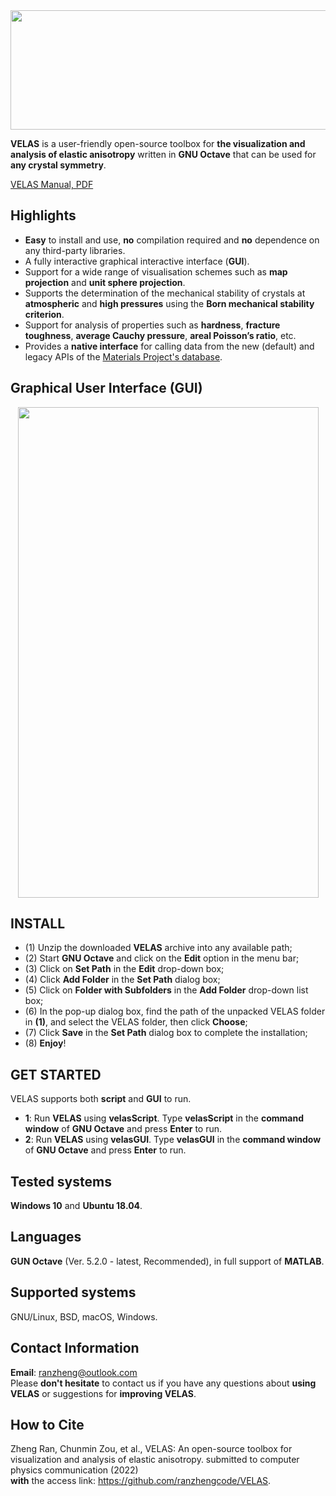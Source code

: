 
<div align=center><img src="https://github.com/ranzhengcode/VELAS/blob/main/doc/VELAS_Logo.png" width="561" height="191"></img></div>

**VELAS** is a user-friendly open-source toolbox for **the visualization and analysis of elastic anisotropy** written in **GNU Octave** that can be used for **any crystal symmetry**. 

[VELAS Manual, PDF](https://github.com/ranzhengcode/VELAS/blob/main/doc/VELAS%20Manual.pdf)

## Highlights
- **Easy** to install and use, **no** compilation required and **no** dependence on any third-party libraries.
- A fully interactive graphical interactive interface (**GUI**).
- Support for a wide range of visualisation schemes such as **map projection** and **unit sphere projection**.
- Supports the determination of the mechanical stability of crystals at **atmospheric** and **high pressures** using the **Born mechanical stability criterion**.
- Support for analysis of properties such as **hardness**, **fracture toughness**, **average Cauchy pressure**, **areal Poisson’s ratio**, etc.
- Provides a **native interface** for calling data from the new (default) and legacy APIs of the [Materials Project's database](https://next-gen.materialsproject.org/).

## Graphical User Interface (GUI)
<div align=center><img src="https://github.com/ranzhengcode/VELAS/blob/main/doc/VELAS_GUI.png" width="481" height="785"></img></div>

## INSTALL  
- (1) Unzip the downloaded **VELAS** archive into any available path;  
- (2) Start **GNU Octave** and click on the **Edit** option in the menu bar;  
- (3) Click on **Set Path** in the **Edit** drop-down box;  
- (4) Click **Add Folder** in the **Set Path** dialog box;  
- (5) Click on **Folder with Subfolders** in the **Add Folder** drop-down list box;  
- (6) In the pop-up dialog box, find the path of the unpacked VELAS folder in **(1)**, and select the VELAS folder, then click **Choose**;  
- (7) Click **Save** in the **Set Path** dialog box to complete the installation;
- (8) **Enjoy**!

## GET STARTED
VELAS supports both **script** and **GUI** to run.  
- **1**: Run **VELAS** using **velasScript**.  Type **velasScript** in the **command window** of **GNU Octave** and press **Enter** to run.
- **2**: Run **VELAS** using **velasGUI**.  Type **velasGUI** in the **command window** of **GNU Octave** and press **Enter** to run.

## Tested systems
**Windows 10** and **Ubuntu 18.04**.

## Languages
**GUN Octave** (Ver. 5.2.0 - latest, Recommended), in full support of **MATLAB**.

## Supported systems
GNU/Linux, BSD, macOS, Windows.

## Contact Information
**Email**: ranzheng@outlook.com  
Please **don't hesitate** to contact us if you have any questions about **using VELAS** or suggestions for **improving VELAS**.

## How to Cite
Zheng Ran, Chunmin Zou, et al., VELAS: An open-source toolbox for visualization and analysis of elastic anisotropy. submitted to computer physics communication (2022)  
**with** the access link: https://github.com/ranzhengcode/VELAS. 
